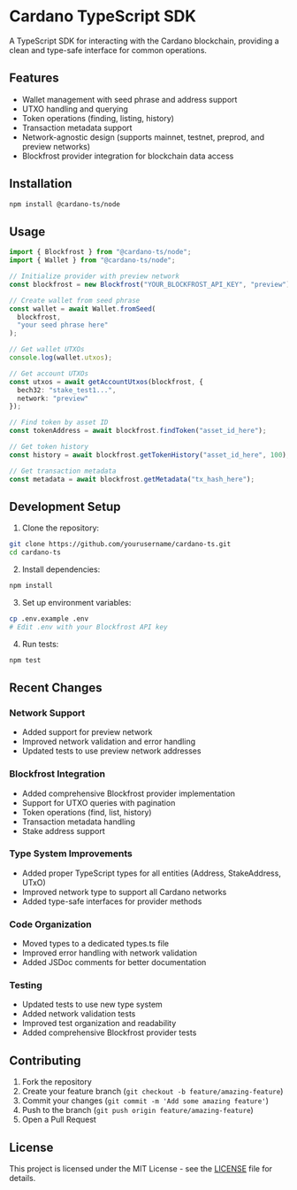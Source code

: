 # Cardano TypeScript SDK

A TypeScript SDK for interacting with the Cardano blockchain, providing a clean and type-safe interface for common operations.

## Features

- Wallet management with seed phrase and address support
- UTXO handling and querying
- Token operations (finding, listing, history)
- Transaction metadata support
- Network-agnostic design (supports mainnet, testnet, preprod, and preview networks)
- Blockfrost provider integration for blockchain data access

## Installation

```bash
npm install @cardano-ts/node
```

## Usage

```typescript
import { Blockfrost } from "@cardano-ts/node";
import { Wallet } from "@cardano-ts/node";

// Initialize provider with preview network
const blockfrost = new Blockfrost("YOUR_BLOCKFROST_API_KEY", "preview");

// Create wallet from seed phrase
const wallet = await Wallet.fromSeed(
  blockfrost,
  "your seed phrase here"
);

// Get wallet UTXOs
console.log(wallet.utxos);

// Get account UTXOs
const utxos = await getAccountUtxos(blockfrost, {
  bech32: "stake_test1...",
  network: "preview"
});

// Find token by asset ID
const tokenAddress = await blockfrost.findToken("asset_id_here");

// Get token history
const history = await blockfrost.getTokenHistory("asset_id_here", 100);

// Get transaction metadata
const metadata = await blockfrost.getMetadata("tx_hash_here");
```

## Development Setup

1. Clone the repository:
```bash
git clone https://github.com/yourusername/cardano-ts.git
cd cardano-ts
```

2. Install dependencies:
```bash
npm install
```

3. Set up environment variables:
```bash
cp .env.example .env
# Edit .env with your Blockfrost API key
```

4. Run tests:
```bash
npm test
```

## Recent Changes

### Network Support
- Added support for preview network
- Improved network validation and error handling
- Updated tests to use preview network addresses

### Blockfrost Integration
- Added comprehensive Blockfrost provider implementation
- Support for UTXO queries with pagination
- Token operations (find, list, history)
- Transaction metadata handling
- Stake address support

### Type System Improvements
- Added proper TypeScript types for all entities (Address, StakeAddress, UTxO)
- Improved network type to support all Cardano networks
- Added type-safe interfaces for provider methods

### Code Organization
- Moved types to a dedicated types.ts file
- Improved error handling with network validation
- Added JSDoc comments for better documentation

### Testing
- Updated tests to use new type system
- Added network validation tests
- Improved test organization and readability
- Added comprehensive Blockfrost provider tests

## Contributing

1. Fork the repository
2. Create your feature branch (`git checkout -b feature/amazing-feature`)
3. Commit your changes (`git commit -m 'Add some amazing feature'`)
4. Push to the branch (`git push origin feature/amazing-feature`)
5. Open a Pull Request

## License

This project is licensed under the MIT License - see the [LICENSE](LICENSE) file for details.
